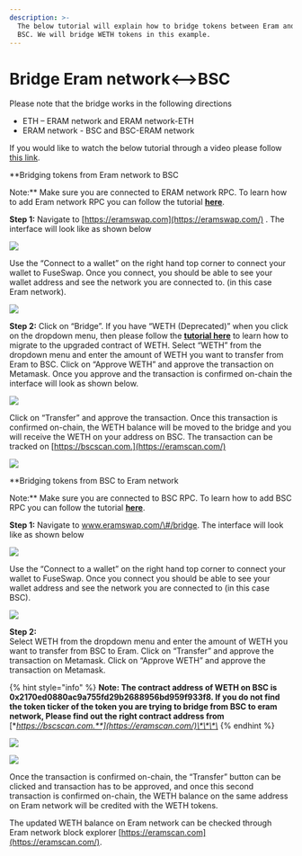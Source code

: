 ```yaml
---
description: >-
  The below tutorial will explain how to bridge tokens between Eram and
  BSC. We will bridge WETH tokens in this example.
---
```


# Bridge Eram network&lt;--&gt;BSC

Please note that the bridge works in the following directions

* ETH – ERAM network and ERAM network-ETH
* ERAM network - BSC and BSC-ERAM network

If you would like to watch the below tutorial through a video please follow [this link](https://www.youtube.com/watch?v=l17K6mu1uM4).

**Bridging tokens from Eram network to BSC  
  
Note:** Make sure you are connected to ERAM network RPC. To learn how to add Eram network RPC you can follow the tutorial [**here**](../how-to-add-fuse-to-your-metamask.md).

**Step 1:** Navigate to [https://eramswap.com](https://eramswap.com/) . The interface will look like as shown below  


![](../.gitbook/assets/0%20%2810%29.png)

Use the “Connect to a wallet” on the right hand top corner to connect your wallet to FuseSwap. Once you connect, you should be able to see your wallet address and see the network you are connected to. \(in this case Eram network\).

![](../.gitbook/assets/1%20%2814%29.png)

**Step 2:** Click on “Bridge”. If you have “WETH \(Deprecated\)” when you click on the dropdown menu, then please follow the [**tutorial here**](../fuseswap/migration-tutorial.md) to learn how to migrate to the upgraded contract of WETH. Select “WETH” from the dropdown menu and enter the amount of WETH you want to transfer from Eram to BSC. Click on “Approve WETH” and approve the transaction on Metamask. Once you approve and the transaction is confirmed on-chain the interface will look as shown below.

![](../.gitbook/assets/2%20%2814%29.png)

Click on “Transfer” and approve the transaction. Once this transaction is confirmed on-chain, the WETH balance will be moved to the bridge and you will receive the WETH on your address on BSC. The transaction can be tracked on [https://bscscan.com.](https://eramscan.com/)

![](../.gitbook/assets/3%20%2812%29.png)

**Bridging tokens from BSC to Eram network  
  
Note:** Make sure you are connected to BSC RPC. To learn how to add BSC RPC you can follow the tutorial [**here**](https://academy.binance.com/en/articles/connecting-metamask-to-binance-smart-chain).

**Step 1:** Navigate to www.eramswap.com/\#/bridge. The interface will look like as shown below

![](../.gitbook/assets/4%20%2812%29.png)

Use the “Connect to a wallet” on the right hand top corner to connect your wallet to FuseSwap. Once you connect you should be able to see your wallet address and see the network you are connected to \(in this case BSC\).

![](../.gitbook/assets/5%20%2810%29.png)

**Step 2:**  
Select WETH from the dropdown menu and enter the amount of WETH you want to transfer from BSC to Eram. Click on “Transfer” and approve the transaction on Metamask. Click on “Approve WETH” and approve the transaction on Metamask.

{% hint style="info" %}
**Note: The contract address of WETH on BSC is 0x2170ed0880ac9a755fd29b2688956bd959f933f8. If you do not find the token ticker of the token you are trying to bridge from BSC to eram network, Please find out the right contract address from** [**https://bscscan.com.**](https://eramscan.com/)\*\*\*\*
{% endhint %}

![](../.gitbook/assets/6%20%289%29.png)

![](../.gitbook/assets/7%20%285%29.png)

Once the transaction is confirmed on-chain, the “Transfer” button can be clicked and transaction has to be approved, and once this second transaction is confirmed on-chain, the WETH balance on the same address on Eram network will be credited with the WETH tokens.

The updated WETH balance on Eram network can be checked through Eram network block explorer [https://eramscan.com](https://eramscan.com/).

